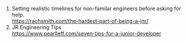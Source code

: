 1) Setting realistic timelines for non-familar engineers before asking for help.  
https://rachsmith.com/the-hardest-part-of-being-a-jnr/
1) JR Engineering Tips  
https://www.pearlleff.com/seven-tips-for-a-junior-developer
